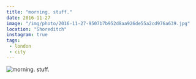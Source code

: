 ```yaml
---
title: "morning. stuff."
date: 2016-11-27
image: "/img/photo/2016-11-27-9507b7b952d8aa926de55a2cd976a639.jpg"
location: "Shoreditch"
instagram: true
tags:
 - london
 - city
---
```


![morning. stuff.](/img/photo/2016-11-27-9507b7b952d8aa926de55a2cd976a639.jpg)
